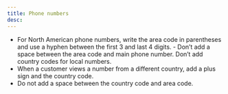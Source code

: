 ```yaml
---
title: Phone numbers
desc:
---
```


- For North American phone numbers, write the area code in parentheses and use a hyphen between the first 3 and last 4 digits. - Don’t add a space between the area code and main phone number. Don’t add country codes for local numbers.
- When a customer views a number from a different country, add a plus sign and the country code.
- Do not add a space between the country code and area code.

<dialtone-usage>
<template #do>

- (423) 665-2345
- +45 (423) 665-2345

</template>
<template #dont>

- 423-665-2345
- +45-423-665-2345

</template>
</dialtone-usage>

<script setup>
  import DialtoneUsage from '@baseComponents/DialtoneUsage.vue';
</script>

